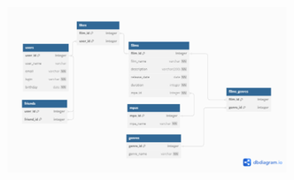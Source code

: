 ![Logical Data Model of future DB](https://github.com/VichikovD/java-filmorate/blob/main/erd/ERD(LDM)_filmorate.png)
